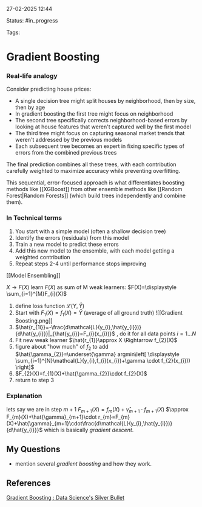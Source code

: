 

27-02-2025 12:44

Status: #in_progress

Tags:

# Gradient Boosting

### Real-life analogy
Consider predicting house prices:
- A single decision tree might split houses by neighborhood, then by size, then by age
- In gradient boosting the first tree might focus on neighborhood
- The second tree specifically corrects neighborhood-based errors by looking at house features that weren't captured well by the first model
- The third tree might focus on capturing seasonal market trends that weren't addressed by the previous models
- Each subsequent tree becomes an expert in fixing specific types of errors from the combined previous trees

The final prediction combines all these trees, with each contribution carefully weighted to maximize accuracy while preventing overfitting.

This sequential, error-focused approach is what differentiates boosting methods like [[XGBoost]] from other ensemble methods like [[Random Forest|Random Forests]] (which build trees independently and combine them).

### In Technical terms
1. You start with a simple model (often a shallow decision tree)
2. Identify the errors (residuals) from this model
3. Train a new model to predict these errors
4. Add this new model to the ensemble, with each model getting a weighted contribution
5. Repeat steps 2-4 until performance stops improving

[[Model Ensembling]]

$X\to F(X)$
learn $F(X)$ as sum of M weak learners:
$F(X)=\displaystyle \sum_{i=1}^{M}F_{i}(X)$
1. define loss function $\mathcal{L}(Y,\hat{Y})$
2. Start with $F_{1}(X)=f_{1}(X)=\bar{Y}$ (average of all ground truth)
![[Gradient Boosting.png]]
3. $\hat{r_{1i}}=-\frac{d\mathcal{L}(y_{i},\hat{y_{i}})}{d\hat{y_{i}}}|_{\hat{y_{i}}=F_{i}(x_{i})}$ , do it for all data points $i=1\dots N$
4. Fit new weak learner $\hat{r_{1}}\approx X \Rightarrow f_{2}(X)$ 
5. figure about "how much" of $f_{2}$ to add $\hat{\gamma_{2}}=\underset{\gamma} argmin\left[ \displaystyle \sum_{i=1}^{N}\mathcal{L}(y_{i},f_{i}(x_{i})+\gamma \cdot f_{2}(x_{i})) \right]$
6. $F_{2}(X)=f_{1}(X)+\hat{\gamma_{2}}\cdot f_{2}(X)$
7. return to step 3


### Explanation
lets say we are in step $m+1$
$F_{m+1}(X)=f_{m}(X)+\hat{\gamma}_{m+1}\cdot f_{m+1}(X)$
$\approx F_{m}(X)+\hat{\gamma}_{m+1}\cdot r_{m}=F_{m}(X)+\hat{\gamma}_{m+1}\cdot\frac{d\mathcal{L}(y_{i},\hat{y_{i}})}{d\hat{y_{i}}}$
which is basically *gradient descent*.


## My Questions
- mention several *gradient boosting* and how they work.

## References

[Gradient Boosting : Data Science's Silver Bullet](https://www.youtube.com/watch?v=en2bmeB4QUo&t=434s)
